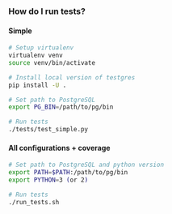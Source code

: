 ### How do I run tests?

#### Simple

```bash
# Setup virtualenv
virtualenv venv
source venv/bin/activate

# Install local version of testgres
pip install -U .

# Set path to PostgreSQL
export PG_BIN=/path/to/pg/bin

# Run tests
./tests/test_simple.py
```

#### All configurations + coverage

```bash
# Set path to PostgreSQL and python version
export PATH=$PATH:/path/to/pg/bin
export PYTHON=3 (or 2)

# Run tests
./run_tests.sh
```
